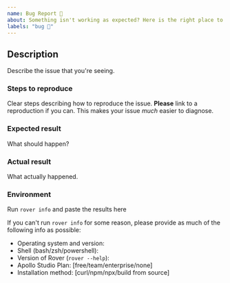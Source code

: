 ```yaml
---
name: Bug Report 🐞
about: Something isn't working as expected? Here is the right place to report.
labels: "bug 🐞"
---
```


<!--
  Please fill out each section below, otherwise, your issue may be closed. This info allows Rover maintainers to diagnose (and fix!) your issue as quickly as possible.

  Useful Links:
  - Documentation: https://go.apollo.dev/r/docs

  Before opening a new issue, please search existing issues: https://github.com/apollographql/rover/issues
-->

## Description

Describe the issue that you're seeing.

### Steps to reproduce

Clear steps describing how to reproduce the issue. **Please** link to a reproduction if you can. This makes your issue _much_ easier to diagnose.

### Expected result

What should happen?

### Actual result

What actually happened.

### Environment

Run `rover info` and paste the results here 


If you can't run `rover info` for some reason, please provide as much of the following info as possible:
- Operating system and version:
- Shell (bash/zsh/powershell):
- Version of Rover (`rover --help`):
- Apollo Studio Plan: [free/team/enterprise/none]
- Installation method: [curl/npm/npx/build from source]
